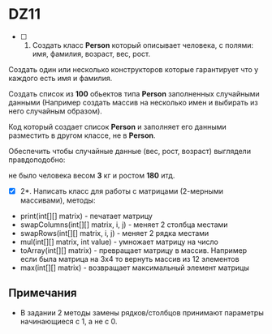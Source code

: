 # DZ11

- [ ] 1. Создать класс **Person** который описывает человека, с полями: имя, фамилия, возраст, вес, рост.

Создать один или несколько конструкторов которые гарантирует что у каждого есть имя и фамилия.

Создать список из **100** обьектов типа **Person** заполненных случайными данными (Например создать массив на несколько имен и выбирать из него случайным образом).

Код который создает список **Person** и заполняет его данными разместить в другом классе, не в **Person**.

Обеспечить чтобы случайные данные (вес, рост, возраст) выглядели правдоподобно:

не было человека весом **3** кг и ростом **180** итд.

- [x] 2*. Написать класс для работы с матрицами (2-мерными массивами), методы:

- print(int[][] matrix) - печатает матрицу
- swapColumns(int[][] matrix, i, j) - меняет 2 столбца местами
- swapRows(int[][] matrix, i, j) - меняет 2 рядка местами
- mul(int[][] matrix, int value) - умножает матрицу на число
- toArray(int[][] matrix) - превращает матрицу в массив. Например если была матрица на 3x4 то вернуть массив из 12 элементов
- max(int[][] matrix) - возвращает максимальный элемент матрицы

## Примечания

- В задании 2 методы замены рядков/столбцов принимают параметры начинающиеся с 1, а не с 0.